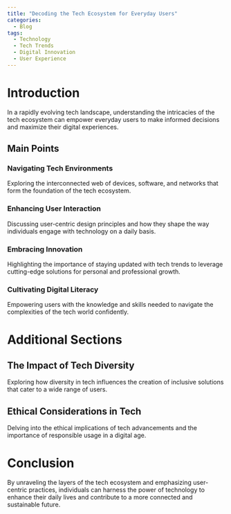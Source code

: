 ```yaml
---
title: "Decoding the Tech Ecosystem for Everyday Users"
categories:
  - Blog
tags:
  - Technology
  - Tech Trends
  - Digital Innovation
  - User Experience
---
```


# Introduction
In a rapidly evolving tech landscape, understanding the intricacies of the tech ecosystem can empower everyday users to make informed decisions and maximize their digital experiences.

## Main Points
### Navigating Tech Environments
Exploring the interconnected web of devices, software, and networks that form the foundation of the tech ecosystem.

### Enhancing User Interaction
Discussing user-centric design principles and how they shape the way individuals engage with technology on a daily basis.

### Embracing Innovation
Highlighting the importance of staying updated with tech trends to leverage cutting-edge solutions for personal and professional growth.

### Cultivating Digital Literacy
Empowering users with the knowledge and skills needed to navigate the complexities of the tech world confidently.

# Additional Sections 
## The Impact of Tech Diversity
Exploring how diversity in tech influences the creation of inclusive solutions that cater to a wide range of users.

## Ethical Considerations in Tech
Delving into the ethical implications of tech advancements and the importance of responsible usage in a digital age.

# Conclusion
By unraveling the layers of the tech ecosystem and emphasizing user-centric practices, individuals can harness the power of technology to enhance their daily lives and contribute to a more connected and sustainable future.